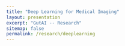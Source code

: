 ```yaml
---
title: "Deep Learning for Medical Imaging"
layout: presentation
excerpt: "GutAI -- Research"
sitemap: false
permalink: /research/deeplearning
---
```

